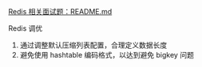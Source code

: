 [Redis 相关面试题：README.md](./2024年%20Redis系统/README.md)





Redis 调优

1. 通过调整默认压缩列表配置，合理定义数据长度
2. 避免使用 hashtable 编码格式，以达到避免 bigkey 问题